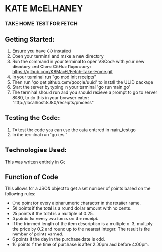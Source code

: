 # KATE McELHANEY 
### TAKE HOME TEST FOR FETCH 
## Getting Started:
1. Ensure you have GO installed
2. Open your terminal and make a new directory 
3. Run the command in your terminal to open VSCode with your new directory and Clone GitHub Repository: https://github.com/K8MacEl/Fetch-Take-Home.git
4. In your terminal run "go mod init receipts"
5. Then run "go get github.com/google/uuid" to install the UUID package
6. Start the server by typing in your terminal "go run main.go"
7. The terminal should run and you should recieve a prompt to go to server 8080, to do this in your browser enter: "http://localhost:8080/receipts/process"

## Testing the Code:
1. To test the code you can use the data entered in main_test.go
2. In the terminal run "go test"


## Technologies Used:
This was written entirely in Go

## Function of Code

This allows for a JSON object to get a set number of points based on the following rules:

* One point for every alphanumeric character in the retailer name.
* 50 points if the total is a round dollar amount with no cents.
* 25 points if the total is a multiple of 0.25.
* 5 points for every two items on the receipt.
* If the trimmed length of the item description is a multiple of 3, multiply the price by 0.2 and round up to the nearest integer. The result is the number of points earned.
* 6 points if the day in the purchase date is odd.
* 10 points if the time of purchase is after 2:00pm and before 4:00pm.


